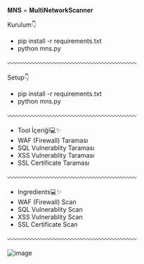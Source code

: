 𝐌𝐍𝐒 = 𝐌𝐮𝐥𝐭𝐢𝐍𝐞𝐭𝐰𝐨𝐫𝐤𝐒𝐜𝐚𝐧𝐧𝐞𝐫

Kurulum👇
* pip install -r requirements.txt
* python mns.py

〰〰〰〰〰〰〰〰〰〰〰〰〰〰〰〰〰〰〰〰〰

Setup👇
* pip install -r requirements.txt
* python mns.py
  
〰〰〰〰〰〰〰〰〰〰〰〰〰〰〰〰〰〰〰〰〰

* Tool İçeriği💻✨
* WAF (Firewall) Taraması
* SQL Vulnerablity Taraması
* XSS Vulnerablity Taraması
* SSL Certificate Taraması

〰〰〰〰〰〰〰〰〰〰〰〰〰〰〰〰〰〰〰〰〰

* Ingredients💻✨
* WAF (Firewall) Scan
* SQL Vulnerablity Scan
* XSS Vulnerablity Scan
* SSL Certificate Scan

〰〰〰〰〰〰〰〰〰〰〰〰〰〰〰〰〰〰〰〰〰

![image](https://github.com/user-attachments/assets/58ec3538-4a0a-4ee6-b39f-1b5e14c61ddc)
